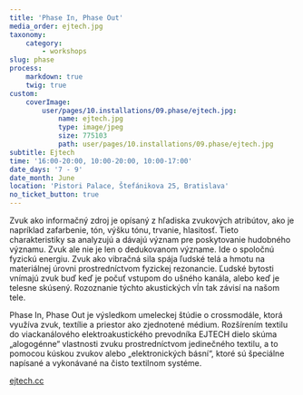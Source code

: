 ```yaml
---
title: 'Phase In, Phase Out'
media_order: ejtech.jpg
taxonomy:
    category:
        - workshops
slug: phase
process:
    markdown: true
    twig: true
custom:
    coverImage:
        user/pages/10.installations/09.phase/ejtech.jpg:
            name: ejtech.jpg
            type: image/jpeg
            size: 775103
            path: user/pages/10.installations/09.phase/ejtech.jpg
subtitle: Ejtech
time: '16:00-20:00, 10:00-20:00, 10:00-17:00'
date_days: '7 - 9'
date_month: June
location: 'Pistori Palace, Štefánikova 25, Bratislava'
no_ticket_button: true
---
```


Zvuk ako informačný zdroj je opísaný z hľadiska zvukových atribútov, ako je napríklad zafarbenie, tón, výšku tónu, trvanie, hlasitosť. Tieto charakteristiky sa analyzujú a dávajú význam pre poskytovanie hudobného významu. Zvuk ale nie je len o dedukovanom význame. Ide o spoločnú fyzickú energiu. Zvuk ako vibračná sila spája ľudské telá a hmotu na materiálnej úrovni prostredníctvom fyzickej rezonancie. Ľudské bytosti vnímajú zvuk buď keď je počuť vstupom do ušného kanála, alebo keď je telesne skúsený. Rozoznanie týchto akustických vĺn tak závisí na našom tele.

Phase In, Phase Out je výsledkom umeleckej štúdie o crossmodále, ktorá využíva zvuk, textílie a priestor ako zjednotené médium. Rozšírením textilu do viackanálového elektroakustického prevodníka EJTECH dielo skúma „alogogénne“ vlastnosti zvuku prostredníctvom jedinečného textilu, a to pomocou kúskou zvukov alebo „elektronických básní“, ktoré sú špeciálne napísané a vykonávané na čisto textilnom systéme.

[ejtech.cc](http://ejtech.cc)